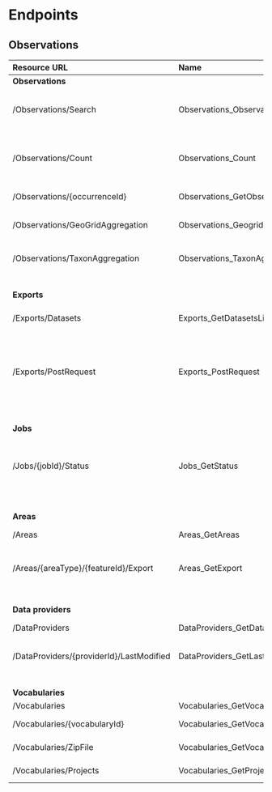 ﻿# Endpoints

## Observations
| Resource URL | Name | Method | Description |
|:---|:---|:---|:---|
|**Observations**| | | | 
| /Observations/Search | Observations_ObservationsBySearch | POST | Get observations matching the provided search filter. |
| /Observations/Count | Observations_Count | POST | Count the number of observations matching the provided search filter. |
| /Observations/\{occurrenceId\} | Observations_GetObservationById | GET | Get a single observation. |
| /Observations/GeoGridAggregation | Observations_GeogridAggregation | POST | Aggregate observations into grid cells. |
| /Observations/TaxonAggregation | Observations_TaxonAggregation | POST | Aggregate observations by taxon. |
| &nbsp;  	|  	|  	|  	|  	|
| **Exports** 	| 	|  	|  	|  	|  
| /Exports/Datasets 	| Exports_GetDatasetsList 	| GET 	| Get a list of datasets available for download. 	|
| /Exports/PostRequest 	| Exports_PostRequest 	| POST 	| Create an asynchronous file order. When the file is ready, you will receive an email containing a download link. 	|
| &nbsp;  	|  	|  	|  	|  	|
| **Jobs** 	| 	|  	|  	|  	|  
| /Jobs/\{jobId\}/Status 	| Jobs_GetStatus 	| GET 	| Get status of a job. Using this endpoint you can check the status of a file order created with `Exports_PostRequest` 	|
| &nbsp;  	|  	|  	|  	|  	|
| **Areas** 	| 	|  	|  	|  	|  
| /Areas | Areas_GetAreas | GET | Search for areas (regions). |
| /Areas/\{areaType\}/\{featureId\}/Export | Areas_GetExport | GET | Get an area as a zipped JSON file including its polygon. |
| &nbsp;  	|  	|  	|  	|  	|
| **Data providers** 	| 	|  	|  	|  	|  
| /DataProviders 	| DataProviders_GetDataProviders 	| GET 	| Get all data providers. 	|
| /DataProviders/\{providerId\}/LastModified 	| DataProviders_GetLastModifiedDateById 	| GET 	| Get latest modified date for a data provider. 	|
| &nbsp;  	|  	|  	|  	|  	|
| **Vocabularies** 	| 	|  	|  	|  	|  
| /Vocabularies 	| Vocabularies_GetVocabularies 	| GET 	| Get all vocabularies. 	|
| /Vocabularies/\{vocabularyId\} 	| Vocabularies_GetVocabularyById 	| GET 	| Get a specific vocabulary. 	|
| /Vocabularies/ZipFile 	| Vocabularies_GetVocabulariesAsZipFile 	| GET 	| Get all vocabularies as zip file. 	|
| /Vocabularies/Projects 	| Vocabularies_GetProjects 	| GET 	| Get all Artportalen projects. 	|